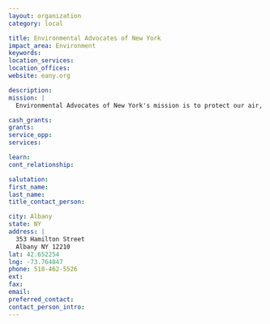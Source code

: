 ```yaml
---
layout: organization
category: local

title: Environmental Advocates of New York
impact_area: Environment
keywords: 
location_services: 
location_offices: 
website: eany.org

description: 
mission: |
  Environmental Advocates of New York's mission is to protect our air, land, water, and wildlife and the health of all New Yorkers. Based in Albany, we monitor state government, evaluate proposed laws, and champion policies and practices that will ensure the responsible stewardship of our shared environment. We work to support and strengthen the efforts of New York's environmental community and to make our state a national leader.

cash_grants: 
grants: 
service_opp: 
services: 

learn: 
cont_relationship: 

salutation: 
first_name: 
last_name: 
title_contact_person: 

city: Albany
state: NY
address: |
  353 Hamilton Street  
  Albany NY 12210
lat: 42.652254
lng: -73.764847
phone: 518-462-5526
ext: 
fax: 
email: 
preferred_contact: 
contact_person_intro: 
---
```

